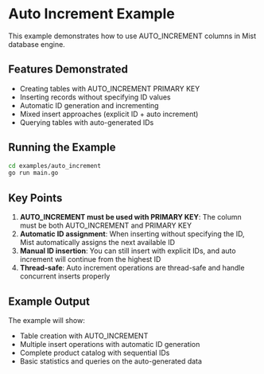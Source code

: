 # Auto Increment Example

This example demonstrates how to use AUTO_INCREMENT columns in Mist database engine.

## Features Demonstrated

- Creating tables with AUTO_INCREMENT PRIMARY KEY
- Inserting records without specifying ID values
- Automatic ID generation and incrementing
- Mixed insert approaches (explicit ID + auto increment)
- Querying tables with auto-generated IDs

## Running the Example

```bash
cd examples/auto_increment
go run main.go
```

## Key Points

1. **AUTO_INCREMENT must be used with PRIMARY KEY**: The column must be both AUTO_INCREMENT and PRIMARY KEY
2. **Automatic ID assignment**: When inserting without specifying the ID, Mist automatically assigns the next available ID
3. **Manual ID insertion**: You can still insert with explicit IDs, and auto increment will continue from the highest ID
4. **Thread-safe**: Auto increment operations are thread-safe and handle concurrent inserts properly

## Example Output

The example will show:
- Table creation with AUTO_INCREMENT
- Multiple insert operations with automatic ID generation
- Complete product catalog with sequential IDs
- Basic statistics and queries on the auto-generated data
